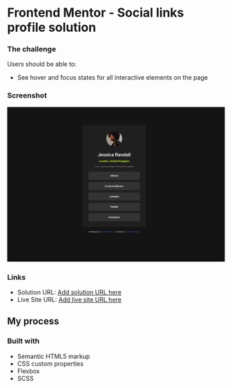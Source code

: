# Frontend Mentor - Social links profile solution

### The challenge

Users should be able to:

- See hover and focus states for all interactive elements on the page

### Screenshot

![](./Socialmedia.png)


### Links

- Solution URL: [Add solution URL here](https://your-solution-url.com)
- Live Site URL: [Add live site URL here](https://your-live-site-url.com)

## My process

### Built with

- Semantic HTML5 markup
- CSS custom properties
- Flexbox
- SCSS
